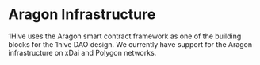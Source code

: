# Aragon Infrastructure

1Hive uses the Aragon smart contract framework as one of the building blocks for the 1hive DAO design. We currently have support for the Aragon infrastructure on xDai and Polygon networks.

